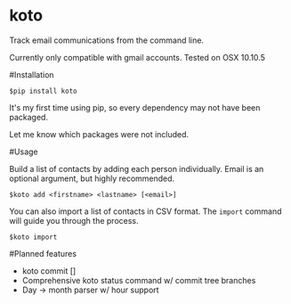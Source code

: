 # koto
Track email communications from the command line.

Currently only compatible with gmail accounts.  Tested on OSX 10.10.5 

#Installation

```
$pip install koto
```

It's my first time using pip, so every dependency may not have been packaged.

Let me know which packages were not included.


#Usage

Build a list of contacts by adding each person individually.  Email is an optional argument, but highly recommended.

```
$koto add <firstname> <lastname> [<email>]
```

You can also import a list of contacts in CSV format.  The `import` command will guide you through the process.

```
$koto import
````

#Planned features

- koto commit <firstname> [<lastname>] <commit>
- Comprehensive koto status command w/ commit tree branches
- Day -> month parser w/ hour support
